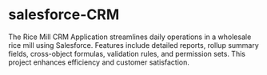 # salesforce-CRM
The Rice Mill CRM Application streamlines daily operations in a wholesale rice mill using Salesforce. Features include detailed reports, rollup summary fields, cross-object formulas, validation rules, and permission sets. This project enhances efficiency and customer satisfaction.

